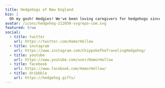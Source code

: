 ```yaml
---
title: Hedgehogs of New England
bio: |
  Oh my gosh! Hedgies! We've been loving caregivers for hedgehogs since the mid-nineties. While hedgehogs are not native to New England (or anywhere in the United States), properly-socialized hedgehogs make for wonderful companions.
avatar: /icons/hedgehog-212050-svgrepo-com.svg
featured: true
social:
  - title: twitter
    url: https://twitter.com/HamorHollow
  - title: instagram
    url: https://www.instagram.com/ChippokeTheTravelingHedgehog/
  - title: youtube
    url: https://www.youtube.com/user/HamorHollow
  - title: facebook
    url: https://www.facebook.com/HamorHollow/
  - title: dribbble
    url: https://hedgehog.gifts/
---
```

